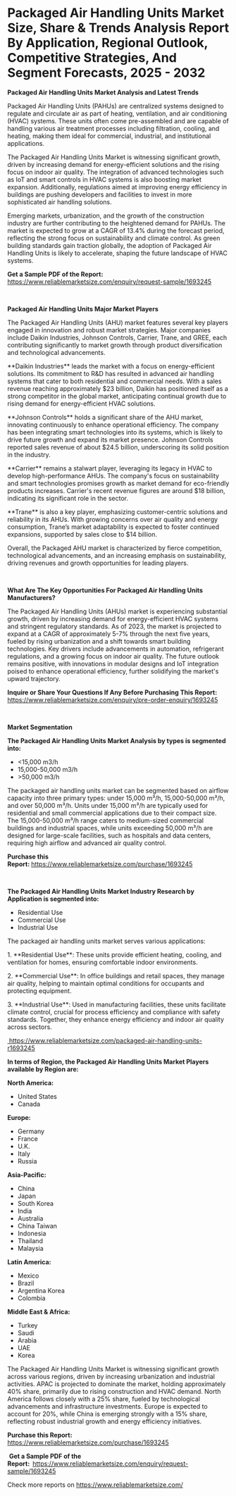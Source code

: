 <p><h1>Packaged Air Handling Units Market Size, Share & Trends Analysis Report By Application, Regional Outlook, Competitive Strategies, And Segment Forecasts, 2025 - 2032</h1></p><p><strong>Packaged Air Handling Units Market Analysis and Latest Trends</strong></p>
<p><p>Packaged Air Handling Units (PAHUs) are centralized systems designed to regulate and circulate air as part of heating, ventilation, and air conditioning (HVAC) systems. These units often come pre-assembled and are capable of handling various air treatment processes including filtration, cooling, and heating, making them ideal for commercial, industrial, and institutional applications. </p><p>The Packaged Air Handling Units Market is witnessing significant growth, driven by increasing demand for energy-efficient solutions and the rising focus on indoor air quality. The integration of advanced technologies such as IoT and smart controls in HVAC systems is also boosting market expansion. Additionally, regulations aimed at improving energy efficiency in buildings are pushing developers and facilities to invest in more sophisticated air handling solutions.</p><p>Emerging markets, urbanization, and the growth of the construction industry are further contributing to the heightened demand for PAHUs. The market is expected to grow at a CAGR of 13.4% during the forecast period, reflecting the strong focus on sustainability and climate control. As green building standards gain traction globally, the adoption of Packaged Air Handling Units is likely to accelerate, shaping the future landscape of HVAC systems.</p></p>
<p><strong>Get a Sample PDF of the Report:&nbsp;</strong> <a href="https://www.reliablemarketsize.com/enquiry/request-sample/1693245?utm_campaign=3075&utm_medium=2&utm_source=Github&utm_content=ia&utm_term=10042025&utm_id=packaged-air-handling-units">https://www.reliablemarketsize.com/enquiry/request-sample/1693245</a></p>
<p>&nbsp;</p>
<p><strong>Packaged Air Handling Units Major Market Players</strong></p>
<p><p>The Packaged Air Handling Units (AHU) market features several key players engaged in innovation and robust market strategies. Major companies include Daikin Industries, Johnson Controls, Carrier, Trane, and GREE, each contributing significantly to market growth through product diversification and technological advancements.</p><p>**Daikin Industries** leads the market with a focus on energy-efficient solutions. Its commitment to R&D has resulted in advanced air handling systems that cater to both residential and commercial needs. With a sales revenue reaching approximately $23 billion, Daikin has positioned itself as a strong competitor in the global market, anticipating continual growth due to rising demand for energy-efficient HVAC solutions.</p><p>**Johnson Controls** holds a significant share of the AHU market, innovating continuously to enhance operational efficiency. The company has been integrating smart technologies into its systems, which is likely to drive future growth and expand its market presence. Johnson Controls reported sales revenue of about $24.5 billion, underscoring its solid position in the industry.</p><p>**Carrier** remains a stalwart player, leveraging its legacy in HVAC to develop high-performance AHUs. The company's focus on sustainability and smart technologies promises growth as market demand for eco-friendly products increases. Carrier's recent revenue figures are around $18 billion, indicating its significant role in the sector.</p><p>**Trane** is also a key player, emphasizing customer-centric solutions and reliability in its AHUs. With growing concerns over air quality and energy consumption, Trane’s market adaptability is expected to foster continued expansions, supported by sales close to $14 billion.</p><p>Overall, the Packaged AHU market is characterized by fierce competition, technological advancements, and an increasing emphasis on sustainability, driving revenues and growth opportunities for leading players.</p></p>
<p>&nbsp;</p>
<p><strong>What Are The Key Opportunities For Packaged Air Handling Units Manufacturers?</strong></p>
<p><p>The Packaged Air Handling Units (AHUs) market is experiencing substantial growth, driven by increasing demand for energy-efficient HVAC systems and stringent regulatory standards. As of 2023, the market is projected to expand at a CAGR of approximately 5-7% through the next five years, fueled by rising urbanization and a shift towards smart building technologies. Key drivers include advancements in automation, refrigerant regulations, and a growing focus on indoor air quality. The future outlook remains positive, with innovations in modular designs and IoT integration poised to enhance operational efficiency, further solidifying the market's upward trajectory.</p></p>
<p><strong>Inquire or Share Your Questions If Any Before Purchasing This Report:</strong> <a href="https://www.reliablemarketsize.com/enquiry/pre-order-enquiry/1693245?utm_campaign=3075&utm_medium=2&utm_source=Github&utm_content=ia&utm_term=10042025&utm_id=packaged-air-handling-units">https://www.reliablemarketsize.com/enquiry/pre-order-enquiry/1693245</a></p>
<p>&nbsp;</p>
<p><strong>Market Segmentation</strong></p>
<p><strong>The Packaged Air Handling Units Market Analysis by types is segmented into:</strong></p>
<p><ul><li><15,000 m3/h</li><li>15,000-50,000 m3/h</li><li>>50,000 m3/h</li></ul></p>
<p><p>The packaged air handling units market can be segmented based on airflow capacity into three primary types: under 15,000 m³/h, 15,000-50,000 m³/h, and over 50,000 m³/h. Units under 15,000 m³/h are typically used for residential and small commercial applications due to their compact size. The 15,000-50,000 m³/h range caters to medium-sized commercial buildings and industrial spaces, while units exceeding 50,000 m³/h are designed for large-scale facilities, such as hospitals and data centers, requiring high airflow and advanced air quality control.</p></p>
<p><strong>Purchase this Report:&nbsp;</strong><a href="https://www.reliablemarketsize.com/purchase/1693245?utm_campaign=3075&utm_medium=2&utm_source=Github&utm_content=ia&utm_term=10042025&utm_id=packaged-air-handling-units">https://www.reliablemarketsize.com/purchase/1693245</a></p>
<p>&nbsp;</p>
<p><strong>The Packaged Air Handling Units Market Industry Research by Application is segmented into:</strong></p>
<p><ul><li>Residential Use</li><li>Commercial Use</li><li>Industrial Use</li></ul></p>
<p><p>The packaged air handling units market serves various applications: </p><p>1. **Residential Use**: These units provide efficient heating, cooling, and ventilation for homes, ensuring comfortable indoor environments. </p><p>2. **Commercial Use**: In office buildings and retail spaces, they manage air quality, helping to maintain optimal conditions for occupants and protecting equipment. </p><p>3. **Industrial Use**: Used in manufacturing facilities, these units facilitate climate control, crucial for process efficiency and compliance with safety standards. Together, they enhance energy efficiency and indoor air quality across sectors.</p></p>
<p><a href="https://www.reliablemarketsize.com/packaged-air-handling-units-r1693245?utm_campaign=3075&utm_medium=2&utm_source=Github&utm_content=ia&utm_term=10042025&utm_id=packaged-air-handling-units">&nbsp;https://www.reliablemarketsize.com/packaged-air-handling-units-r1693245</a></p>
<p><strong>In terms of Region, the Packaged Air Handling Units Market Players available by Region are:</strong></p>
<p>
    <p> <strong> North America: </strong>
        <ul>
            <li>United States</li>
            <li>Canada</li>
        </ul>
        </p> 
    <p> <strong> Europe: </strong>
        <ul>
            <li>Germany</li>
            <li>France</li>
            <li>U.K.</li>
            <li>Italy</li>
            <li>Russia</li>
        </ul>
        </p> 
    <p> <strong> Asia-Pacific: </strong>
        <ul>
            <li>China</li>
            <li>Japan</li>
            <li>South Korea</li>
            <li>India</li>
            <li>Australia</li>
            <li>China Taiwan</li>
            <li>Indonesia</li>
            <li>Thailand</li>
            <li>Malaysia</li>
        </ul>
        </p> 
    <p> <strong> Latin America: </strong>
        <ul>
            <li>Mexico</li>
            <li>Brazil</li>
            <li>Argentina Korea</li>
            <li>Colombia</li>
        </ul>
        </p> 
    <p> <strong> Middle East & Africa: </strong>
        <ul>
            <li>Turkey</li>
            <li>Saudi</li>
            <li>Arabia</li>
            <li>UAE</li>
            <li>Korea</li>
        </ul>
    </p>
    </p>
<p><p>The Packaged Air Handling Units Market is witnessing significant growth across various regions, driven by increasing urbanization and industrial activities. APAC is projected to dominate the market, holding approximately 40% share, primarily due to rising construction and HVAC demand. North America follows closely with a 25% share, fueled by technological advancements and infrastructure investments. Europe is expected to account for 20%, while China is emerging strongly with a 15% share, reflecting robust industrial growth and energy efficiency initiatives.</p></p>
<p><strong>Purchase this Report: </strong><a href="https://www.reliablemarketsize.com/purchase/1693245?utm_campaign=3075&utm_medium=2&utm_source=Github&utm_content=ia&utm_term=10042025&utm_id=packaged-air-handling-units">https://www.reliablemarketsize.com/purchase/1693245</a></p>
<p>&nbsp;<strong>Get a Sample PDF of the Report:&nbsp;&nbsp;</strong><a href="https://www.reliablemarketsize.com/enquiry/request-sample/1693245?utm_campaign=3075&utm_medium=2&utm_source=Github&utm_content=ia&utm_term=10042025&utm_id=packaged-air-handling-units">https://www.reliablemarketsize.com/enquiry/request-sample/1693245</a></p>
<p><strong></strong></p>
<p>Check more reports on <a href="https://www.reliablemarketsize.com/?utm_campaign=3075&utm_medium=2&utm_source=Github&utm_content=ia&utm_term=10042025&utm_id=packaged-air-handling-units">https://www.reliablemarketsize.com/</a></p>